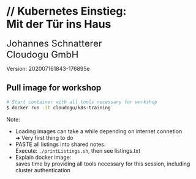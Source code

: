 <!-- .slide: class="title"  -->
<!-- .slide: data-background-image="images/title.svg"  -->
<img data-src="images/k8s_logo.svg" class="centered" width="10%;" />
<h1>
    <span class="title-accent">//</span> 
    Kubernetes Einstieg: <br/>Mit der Tür ins Haus
</h1>

<font size="5">Johannes Schnatterer<br>Cloudogu GmbH</font>

<div class="title-version">
Version: 202007161843-176895e
</div>

<h5><a href="pdf/Plunging-Into-Kubernetes-An-Introduction.pdf">
   <i class="far fa-file-pdf"></i>
</a></h5>



## <i class="fas fa-clock"></i> Pull image for workshop
```bash
# Start container with all tools necessary for workshop
$ docker run -it cloudogu/k8s-training
```

Note:
* Loading images can take a while depending on internet connetion   
  ➜ Very first thing to do
* PASTE all listings into shared notes.   
  Execute: `./printListings.sh`, then see listings.txt
* Explain docker image:  
  saves time by providing all tools necessary for this session, including cluster authentication